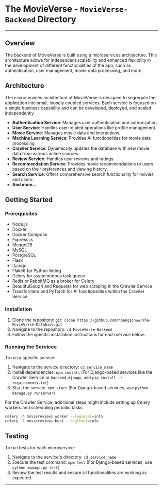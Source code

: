 # The MovieVerse - `MovieVerse-Backend` Directory

---

## Overview

The backend of MovieVerse is built using a microservices architecture. This architecture allows for independent scalability and enhanced flexibility in the development of different functionalities of the app, such as authentication, user management, movie data processing, and more.

## Architecture

The microservices architecture of MovieVerse is designed to segregate the application into small, loosely coupled services. Each service is focused on a single business capability and can be developed, deployed, and scaled independently.

- **Authentication Service**: Manages user authentication and authorization.
- **User Service**: Handles user-related operations like profile management.
- **Movie Service**: Manages movie data and interactions.
- **Machine Learning Service**: Provides AI functionalities for movie data processing.
- **Crawler Service**: Dynamically updates the database with new movie data from various online sources.
- **Review Service**: Handles user reviews and ratings.
- **Recommendation Service**: Provides movie recommendations to users based on their preferences and viewing history.
- **Search Service**: Offers comprehensive search functionality for movies and users.
- **And more...**

## Getting Started

### Prerequisites

- Node.js
- Docker
- Docker Compose
- Express.js
- MongoDB
- MySQL
- PostgreSQL
- Flask
- Django
- Flake8 for Python linting
- Celery for asynchronous task queue
- Redis or RabbitMQ as a broker for Celery
- BeautifulSoup4 and Requests for web scraping in the Crawler Service
- Transformers and PyTorch for AI functionalities within the Crawler Service

### Installation

1. Clone the repository: `git clone https://github.com/hoangsonww/The-MovieVerse-Database.git`
2. Navigate to the repository: `cd MovieVerse-Backend`
3. Follow the specific installation instructions for each service below.

### Running the Services

To run a specific service:

1. Navigate to the service directory: `cd service_name`
2. Install dependencies: `npm install` (For Django-based services like the Crawler Service or `backend_django`, use `pip install -r requirements.txt`)
3. Start the service: `npm start` (For Django-based services, use `python manage.py runserver`)

For the Crawler Service, additional steps might include setting up Celery workers and scheduling periodic tasks:

```bash
celery -A moviereviews worker --loglevel=info
celery -A moviereviews beat --loglevel=info
```

## Testing

To run tests for each microservice:

1. Navigate to the service's directory: `cd service_name`
2. Execute the test command: `npm test` (For Django-based services, use `python manage.py test`)
3. Review the test results and ensure all functionalities are working as expected.

---
